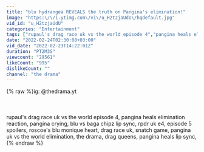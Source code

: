 ```yaml
---
title: "blu hydrangea REVEALS the truth on Pangina's elimination!"
image: "https:\/\/i.ytimg.com\/vi\/u_H2tzjaUdU\/hqdefault.jpg"
vid_id: "u_H2tzjaUdU"
categories: "Entertainment"
tags: ["rupaul's drag race uk vs the world episode 4","pangina heals elimination reaction","pangina crying"]
date: "2022-02-24T02:30:08+03:00"
vid_date: "2022-02-23T14:22:01Z"
duration: "PT2M3S"
viewcount: "29561"
likeCount: "995"
dislikeCount: ""
channel: "the drama"
---
```

{% raw %}ig: @thedrama.yt <br /><br /><br /><br />rupaul's drag race uk vs the world episode 4, pangina heals elimination reaction, pangina crying, blu vs baga chipz lip sync, rpdr uk e4, episode 5 spoilers, roscoe's blu monique heart, drag race uk, snatch game, pangina uk vs the world elimination, the drama, drag queens, pangina heals lip sync,{% endraw %}
